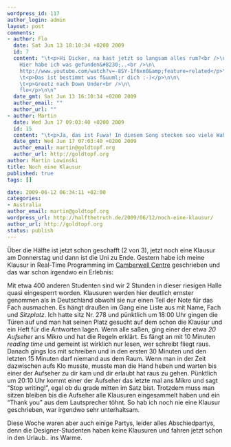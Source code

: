 ```yaml
--- 
wordpress_id: 117
author_login: admin
layout: post
comments: 
- author: Flo
  date: Sat Jun 13 18:10:34 +0200 2009
  id: 7
  content: "\t<p>Hi Dicker, na hast jetzt so langsam alles rum?<br />\n\
    Hier habe ich was gefunden&#8230;..<br />\n\
    http://www.youtube.com/watch?v=-8SY-1f6xn0&amp;feature=related</p>\n\n\
    \t<p>Das ist bestimmt was f&uuml;r dich :-)</p>\n\n\
    \t<p>Greetz nach Down Under<br />\n\
    flo</p>\n\n"
  date_gmt: Sat Jun 13 16:10:34 +0200 2009
  author_email: ""
  author_url: ""
- author: Martin
  date: Wed Jun 17 09:03:40 +0200 2009
  id: 15
  content: "\t<p>Ja, das ist Fuwa! In diesem Song stecken soo viele Wahrheiten &uuml;ber Furtwangen&#8230;</p>\n\n"
  date_gmt: Wed Jun 17 07:03:40 +0200 2009
  author_email: martin@goldtopf.org
  author_url: http://goldtopf.org
author: Martin Lowinski
title: Noch eine Klausur
published: true
tags: []

date: 2009-06-12 06:34:11 +02:00
categories: 
- Australia
author_email: martin@goldtopf.org
wordpress_url: http://halfthetruth.de/2009/06/12/noch-eine-klausur/
author_url: http://goldtopf.org
status: publish
---
```

&Uuml;ber die H&auml;lfte ist jetzt schon geschafft (2 von 3), jetzt noch  eine Klausur am Donnerstag und dann ist die Uni zu Ende. Gestern habe  ich meine Klausur in Real-Time Programming im <a href="http://www.thecamberwellcentre.com.au/">Camberwell Centre</a> geschrieben und das war schon irgendwo ein Erlebnis:

Mit etwa 400 anderen Studenten sind wir 2 Stunden in dieser riesigen  Halle quasi eingesperrt worden. Klausuren werden hier deutlich ernster  genommen als in Deutschland obwohl sie nur einen Teil der Note f&uuml;r das  Fach ausmachen. Es h&auml;ngt drau&szlig;en im Gang eine Liste aus mit Name, Fach  und <em>Sitzplatz</em>. Ich hatte sitz Nr. 278 und p&uuml;nktlich um 18:00  Uhr gingen die T&uuml;ren auf und man hat seinen Platz gesucht auf dem schon  die Klausur und ein Heft f&uuml;r die Antworten lagen. Wenn alle sa&szlig;en, ging  einer der etwa <em>20 Aufseher</em> ans Mikro und hat die Regeln erkl&auml;rt. Es f&auml;ngt an mit 10 Minuten <em>reading time</em> und gemeint ist wirklich nur lesen, wer schreibt fliegt raus. Danach  gings los mit schreiben und in den ersten 30 Minuten und den letzten 15  Minuten darf niemand aus dem Raum. Wenn man in der Zeit dazwischen aufs  Klo musste, musste man die Hand heben und warten bis einer der Aufseher  zu dir kam und dir erlaubt hat raus zu gehen. P&uuml;nktlich um 20:10 Uhr  kommt einer der Aufseher das letzte mal ans Mikro und sagt &ldquo;Stop  writing!&rdquo;, egal ob du grade mitten im Satz bist. Trotzdem muss man  sitzen bleiben bis die Aufseher alle Klausuren eingesammelt haben und  ein &ldquo;Thank you&rdquo; aus dem Lautsprecher t&ouml;hnt.
So hab ich noch nie eine Klausur geschrieben, war irgendwo sehr unterhaltsam.

Diese Woche waren aber auch einige Partys, leider alles  Abschiedpartys, denn die Designer-Studenten haben keine Klausuren und  fahren jetzt schon in den Urlaub.. ins Warme.
